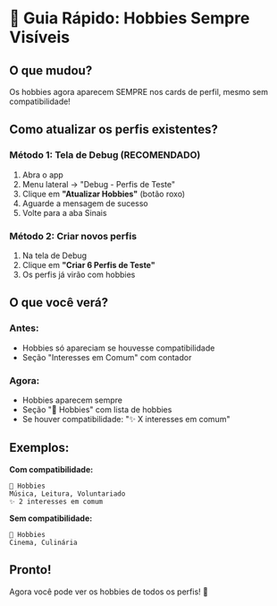 # 🎯 Guia Rápido: Hobbies Sempre Visíveis

## O que mudou?
Os hobbies agora aparecem SEMPRE nos cards de perfil, mesmo sem compatibilidade!

## Como atualizar os perfis existentes?

### Método 1: Tela de Debug (RECOMENDADO)
1. Abra o app
2. Menu lateral → "Debug - Perfis de Teste"
3. Clique em **"Atualizar Hobbies"** (botão roxo)
4. Aguarde a mensagem de sucesso
5. Volte para a aba Sinais

### Método 2: Criar novos perfis
1. Na tela de Debug
2. Clique em **"Criar 6 Perfis de Teste"**
3. Os perfis já virão com hobbies

## O que você verá?

### Antes:
- Hobbies só apareciam se houvesse compatibilidade
- Seção "Interesses em Comum" com contador

### Agora:
- Hobbies aparecem sempre
- Seção "🎯 Hobbies" com lista de hobbies
- Se houver compatibilidade: "✨ X interesses em comum"

## Exemplos:

**Com compatibilidade:**
```
🎯 Hobbies
Música, Leitura, Voluntariado
✨ 2 interesses em comum
```

**Sem compatibilidade:**
```
🎯 Hobbies
Cinema, Culinária
```

## Pronto!
Agora você pode ver os hobbies de todos os perfis! 🎉
